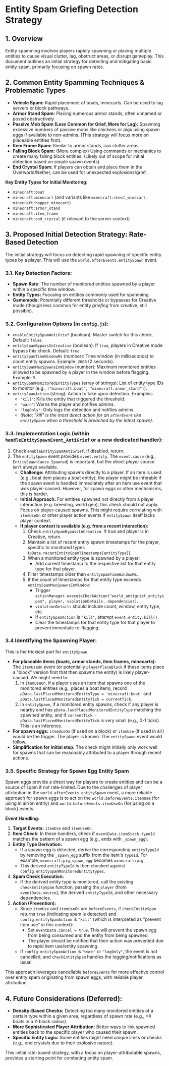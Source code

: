 # Entity Spam Griefing Detection Strategy

## 1. Overview

Entity spamming involves players rapidly spawning or placing multiple entities to cause visual clutter, lag, obstruct areas, or disrupt gameplay. This document outlines an initial strategy for detecting and mitigating basic entity spam, primarily focusing on spawn rates.

## 2. Common Entity Spamming Techniques & Problematic Types

*   **Vehicle Spam:** Rapid placement of boats, minecarts. Can be used to lag servers or block pathways.
*   **Armor Stand Spam:** Placing numerous armor stands, often unnamed or posed obstructively.
*   **Passive Mob Spam (Less Common for Grief, More for Lag):** Spawning excessive numbers of passive mobs like chickens or pigs using spawn eggs if available to non-admins. (This strategy will focus more on placeable entities first).
*   **Item Frame Spam:** Similar to armor stands, can clutter areas.
*   **Falling Block Spam:** (More complex) Using commands or mechanics to create many falling block entities. (Likely out of scope for initial detection based on simple spawn events).
*   **End Crystal Spam:** If players can obtain and place them in the Overworld/Nether, can be used for unexpected explosions/grief.

**Key Entity Types for Initial Monitoring:**
*   `minecraft:boat`
*   `minecraft:minecart` (and variants like `minecraft:chest_minecart`, `minecraft:hopper_minecart`)
*   `minecraft:armor_stand`
*   `minecraft:item_frame`
*   `minecraft:end_crystal` (if relevant to the server context)

## 3. Proposed Initial Detection Strategy: Rate-Based Detection

The initial strategy will focus on detecting rapid spawning of specific entity types by a player. This will use the `world.afterEvents.entitySpawn` event.

### 3.1. Key Detection Factors:

*   **Spawn Rate:** The number of monitored entities spawned by a player within a specific time window.
*   **Entity Types:** Focusing on entities commonly used for spamming.
*   **Gamemode:** Potentially different thresholds or bypasses for Creative mode (though less common for entity *griefing* from creative, still possible).

### 3.2. Configuration Options (in `config.js`):

*   `enableEntitySpamAntiGrief` (boolean): Master switch for this check. Default: `false`.
*   `entitySpamBypassInCreative` (boolean): If `true`, players in Creative mode bypass this check. Default: `true`.
*   `entitySpamTimeWindowMs` (number): Time window (in milliseconds) to count entity spawns. Example: `2000` (2 seconds).
*   `entitySpamMaxSpawnsInWindow` (number): Maximum monitored entities allowed to be spawned by a player in the window before flagging. Example: `5`.
*   `entitySpamMonitoredEntityTypes` (array of strings): List of entity type IDs to monitor (e.g., `["minecraft:boat", "minecraft:armor_stand"]`).
*   `entitySpamAction` (string): Action to take upon detection. Examples:
    *   `"kill"`: Kills the entity that triggered the threshold.
    *   `"warn"`: Warns the player and notifies admins.
    *   `"logOnly"`: Only logs the detection and notifies admins.
    *   *(Note: "kill" is the most direct action for an `afterEvent` like `entitySpawn` when a threshold is breached by the latest spawn).*

### 3.3. Implementation Logic (within `handleEntitySpawnEvent_AntiGrief` or a new dedicated handler):

1.  Check `enableEntitySpamAntiGrief`. If disabled, return.
2.  The `entitySpawn` event provides `event.entity`. The `event.cause` (e.g., `EntitySpawnCause.Spawned`) is important, but the direct *player* source isn't always available.
    *   **Challenge:** Attributing spawns directly to a player. If an item is used (e.g., boat item places a boat entity), the player might be inferable if the spawn event is handled immediately after an item use event that *was* player-caused. However, for spawn eggs or other mechanisms, this is harder.
    *   **Initial Approach:** For entities spawned not directly from a player interaction (e.g. breeding, world gen), this check should not apply. Focus on player-caused spawns. This might require correlating with `itemUseOn` or other player action events if `entitySpawn` itself lacks player context.
    *   **If player context is available (e.g. from a recent interaction):**
        1.  Check `entitySpamBypassInCreative`. If true and player is in Creative, return.
        2.  Maintain a list of recent entity spawn timestamps for the player, specific to monitored types (`pData.recentEntitySpamTimestamps[entityType]`).
        3.  When a monitored entity type is spawned by a player:
            *   Add current timestamp to the respective list for that entity type for that player.
        4.  Filter timestamps older than `entitySpamTimeWindowMs`.
        5.  If the count of timestamps for that entity type exceeds `entitySpamMaxSpawnsInWindow`:
            *   Trigger `actionManager.executeCheckAction("world_antigrief_entityspam", player, violationDetails, dependencies)`.
            *   `violationDetails` should include count, window, entity type, etc.
            *   If `entitySpamAction` is `"kill"`, attempt `event.entity.kill()`.
            *   Clear the timestamps for that entity type for that player to prevent immediate re-flagging.

### 3.4 Identifying the Spawning Player:
This is the trickiest part for `entitySpawn`.
*   **For placeable items (boats, armor stands, item frames, minecarts):** The `itemUseOn` event (or potentially `playerPlaceBlock` if these items place a "block" version first that then spawns the entity) is likely player-caused. We might need to:
    1.  In `itemUseOn`, if a player uses an item that spawns one of the monitored entities (e.g., places a boat item), record `pData.lastPlacedMonitoredEntityType = 'minecraft:boat'` and `pData.lastPlacedMonitoredEntityTick = currentTick`.
    2.  In `entitySpawn`, if a monitored entity spawns, check if any player is nearby and has `pData.lastPlacedMonitoredEntityType` matching the spawned entity, and if `currentTick - pData.lastPlacedMonitoredEntityTick` is very small (e.g., 0-1 ticks). This is an inference.
*   **For spawn eggs:** `itemUseOn` (if used on a block) or `itemUse` (if used in air) would be the trigger. The player is known. The `entitySpawn` event would follow.
*   **Simplification for initial step:** The check might initially only work well for spawns that can be reasonably attributed to a player through recent actions.

### 3.5. Specific Strategy for Spawn Egg Entity Spam

Spawn eggs provide a direct way for players to create entities and can be a source of spam if not rate-limited. Due to the challenges of player attribution in the `world.afterEvents.entitySpawn` event, a more reliable approach for spawn eggs is to act on the `world.beforeEvents.itemUse` (for using in air/on entity) and `world.beforeEvents.itemUseOn` (for using on a block) events.

**Event Handling:**

1.  **Target Events:** `itemUse` and `itemUseOn`.
2.  **Item Check:** In these handlers, check if `eventData.itemStack.typeId` matches the pattern of a spawn egg (e.g., ends with `_spawn_egg`).
3.  **Entity Type Derivation:**
    *   If a spawn egg is detected, derive the corresponding `entityTypeId` by removing the `_spawn_egg` suffix from the item's `typeId`. For example, `minecraft:pig_spawn_egg` becomes `minecraft:pig`.
    *   This derived `entityTypeId` is then checked against `config.entitySpamMonitoredEntityTypes`.
4.  **Spam Check Execution:**
    *   If the derived entity type is monitored, call the existing `checkEntitySpam` function, passing the `player` (from `eventData.source`), the derived `entityTypeId`, and other necessary dependencies.
5.  **Action (Prevention):**
    *   Since `itemUse` and `itemUseOn` are `beforeEvents`, if `checkEntitySpam` returns `true` (indicating spam is detected) and `config.entitySpamAction` is `"kill"` (which is interpreted as "prevent item use" in this context):
        *   Set `eventData.cancel = true`. This will prevent the spawn egg from being consumed and the entity from being spawned.
        *   The player should be notified that their action was prevented due to rapid item use/entity spawning.
    *   If `config.entitySpamAction` is `"warn"` or `"logOnly"`, the event is not cancelled, and `checkEntitySpam` handles the logging/notifications as usual.

This approach leverages cancellable `beforeEvents` for more effective control over entity spam originating from spawn eggs, with reliable player attribution.

## 4. Future Considerations (Deferred):

*   **Density-Based Checks:** Detecting too many monitored entities of a certain type within a given area, regardless of spawn rate (e.g., >X boats in a Y-block radius).
*   **More Sophisticated Player Attribution:** Better ways to link spawned entities back to the specific player who caused their spawn.
*   **Specific Entity Logic:** Some entities might need unique limits or checks (e.g., end crystals due to their explosive nature).

This initial rate-based strategy, with a focus on player-attributable spawns, provides a starting point for combating entity spam.
